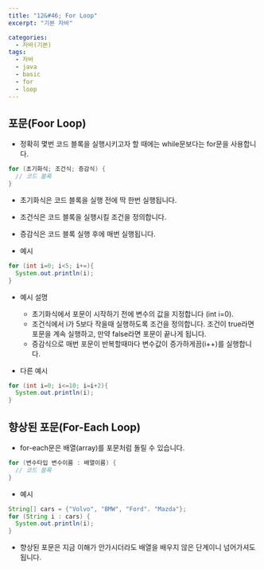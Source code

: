 ```yaml
---
title: "12&#46; For Loop"
excerpt: "기본 자바"

categories:
  - 자바(기본)
tags:
  - 자바
  - java
  - basic
  - for
  - loop
---
```


## 포문(Foor Loop)
- 정확히 몇번 코드 블록을 실행시키고자 할 때에는 while문보다는 for문을 사용합니다.
```java
for (초기화식; 조건식; 증감식) {
  // 코드 블록
}
```
  - 초기화식은 코드 블록을 실행 전에 딱 한번 실행됩니다.
  - 조건식은 코드 블록을 실행시킬 조건을 정의합니다.
  - 증감식은 코드 블록 실행 후에 매번 실행됩니다.


- 예시
```java
for (int i=0; i<5; i+=){
  System.out.println(i);
}
```
- 예시 설명
  - 초기화식에서 포문이 시작하기 전에 변수의 값을 지정합니다 (int i=0).
  - 조건식에서 i가 5보다 작을때 실행하도록 조건을 정의합니다. 조건이 true라면 포문을 계속 실행하고, 만약 false라면 포문이 끝나게 됩니다.
  - 증감식으로 매번 포문이 반복할때마다 변수값이 증가하게끔(i++)를 실행합니다.


- 다른 예시
```java
for (int i=0; i<=10; i=i+2){
  System.out.println(i);
}
```

## 향상된 포문(For-Each Loop)
- for-each문은 배열(array)를 포문처럼 돌릴 수 있습니다.
```java
for (변수타입 변수이름 : 배열이름) {
  // 코드 블록
}
```
- 예시
```java
String[] cars = {"Volvo", "BMW", "Ford". "Mazda"};
for (String i : cars) {
  System.out.println(i);
}
```
  - 향상된 포문은 지금 이해가 안가시더라도 배열을 배우지 않은 단계이니 넘어가셔도 됩니다.
